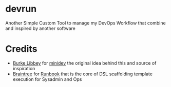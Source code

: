 # devrun
Another Simple Custom Tool to manage my DevOps Workflow that combine and inspired by another software


# Credits

- [Burke Libbey](https://github.com/burke) for [minidev](https://github.com/burke/minidev) the original idea behind this and source of inspiration
- [Braintree](https://www.braintreepayments.com) for [Runbook](https://github.com/braintree/runbook) that is the core of DSL scaffolding template execution for Sysadmin and Ops
